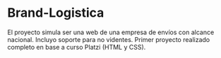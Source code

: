 # Brand-Logistica
El proyecto simula ser una web de una empresa de envíos con alcance nacional. Incluyo soporte para no videntes. Primer proyecto realizado completo en base a curso Platzi (HTML y CSS). 
